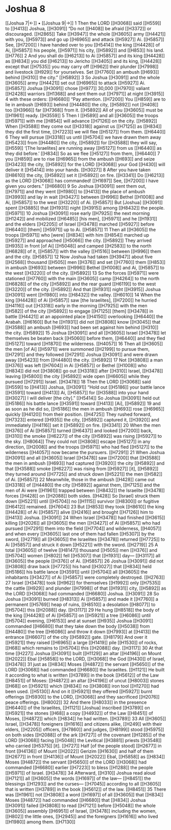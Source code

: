 # Joshua 8
[[Joshua 7|←]] • [[Joshua 9|→]]
1 Then the LORD [[H3068]] said [[H559]] to [[H413]] Joshua, [[H3091]] “Do not [[H408]] be afraid [[H3372]] or discouraged. [[H2865]] Take [[H3947]] the whole [[H3605]] army [[H4421]] with you, [[H5973]] and go up [[H6965]] and attack [[H5927]] Ai. [[H5857]] See, [[H7200]] I have handed over to you [[H5414]] the king [[H4428]] of Ai, [[H5857]] his people, [[H5971]] his city, [[H5892]] and [[H853]] his land. [[H776]] 
2 And you shall do [[H6213]] to Ai [[H5857]] and its king [[H4428]] as [[H834]] you did [[H6213]] to Jericho [[H3405]] and its king, [[H4428]] except that [[H7535]] you may carry off [[H962]] their plunder [[H7998]] and livestock [[H929]] for yourselves.  Set [[H7760]] an ambush [[H693]] behind [[H310]] the city.” [[H5892]] 
3 So Joshua [[H3091]] and the whole [[H3605]] army [[H4421]] set out [[H6965]] to attack [[H5927]] Ai. [[H5857]] Joshua [[H3091]] chose [[H977]] 30,000 [[H7970]] valiant [[H2428]] warriors [[H1368]] and sent them out [[H7971]] at night [[H3915]] 
4 with these orders: [[H6680]] “Pay attention. [[H7200]] You [[H859]] are to lie in ambush [[H693]] behind [[H4480]] the city, [[H5892]] not [[H408]] too [[H3966]] far [[H7368]] from it. [[H5892]] All of you [[H3605]] must be [[H1961]] ready. [[H3559]] 
5 Then I [[H589]] and all [[H3605]] the troops [[H5971]] with me [[H854]] will advance [[H7126]] on the city. [[H5892]] When [[H3588]] they come out [[H3318]] against us [[H7125]] as [[H834]] they did the first time, [[H7223]] we will flee [[H5127]] from them. [[H6440]] 
6 They will pursue [[H3318]] us until [[H5704]] we have drawn them away [[H5423]] from [[H4480]] the city, [[H5892]] for [[H3588]] they will say, [[H559]] ‘[The Israelites] are running away [[H5127]] from us [[H6440]] as they did before.’ [[H834]] So as we flee [[H5127]] from them, [[H6440]] 
7 you [[H859]] are to rise [[H6965]] from the ambush [[H693]] and seize [[H3423]] the city, [[H5892]] for the LORD [[H3068]] your God [[H430]] will deliver it [[H5414]] into your hands. [[H3027]] 
8 After you have taken [[H8610]] the city, [[H5892]] set it [[H5892]] on fire. [[H3341]] Do [[H6213]] as the LORD [[H3068]] has commanded! [[H1697]] See, [[H7200]] I have given you orders.” [[H6680]] 
9 So Joshua [[H3091]] sent them out, [[H7971]] and they went [[H1980]] to [[H413]] the place of ambush [[H3993]] and lay in wait [[H3427]] between [[H996]] Bethel [[H1008]] and Ai, [[H5857]] to the west [[H3220]] of Ai. [[H5857]] But [Joshua] [[H3091]] spent [[H3885]] that [[H1931]] night [[H3915]] among [[H8432]] the people. [[H5971]] 
10 Joshua [[H3091]] rose early [[H7925]] the next morning [[H1242]] and mobilized [[H6485]] [his men], [[H5971]] and he [[H1931]] and the elders [[H2205]] of Israel [[H3478]] marched [[H5927]] before [[H6440]] [them] [[H5971]] up to Ai. [[H5857]] 
11 Then all [[H3605]] the troops [[H5971]] who [were] [[H834]] with him [[H854]] marched up [[H5927]] and approached [[H5066]] the city. [[H5892]] They arrived [[H935]] in front [of Ai] [[H5048]] and camped [[H2583]] to the north [[H6828]] of it, [[H5857]] with the valley [[H1516]] between [[H996]] them and the city. [[H5857]] 
12 Now Joshua had taken [[H3947]] about five [[H2568]] thousand [[H505]] men [[H376]] and set [[H7760]] them [[H853]] in ambush [[H693]] between [[H996]] Bethel [[H1008]] and Ai, [[H5857]] to the west [[H3220]] of the city. [[H5892]] 
13 So the forces [[H5971]] were stationed [[H7760]] with the main [[H3605]] camp [[H4264]] to the north [[H6828]] of the city [[H5892]] and the rear guard [[H6119]] to the west [[H3220]] of the city. [[H5892]] And that [[H1931]] night [[H3915]] Joshua [[H3091]] went [[H1980]] into [[H8432]] the valley. [[H6010]] 
14 When the king [[H4428]] of Ai [[H5857]] saw [the Israelites], [[H7200]] he hurried [[H4116]] out [[H3318]] early in the morning [[H7925]] with the men [[H582]] of the city [[H5892]] to engage [[H7125]] [them] [[H3478]] in battle [[H4421]] at an appointed place [[H4150]] overlooking [[H6440]] the Arabah. [[H6160]] But he [[H1931]] did not [[H3808]] know [[H3045]] that [[H3588]] an ambush [[H693]] had been set against him  behind [[H310]] the city. [[H5892]] 
15 Joshua [[H3091]] and all [[H3605]] Israel [[H3478]] let themselves be beaten back [[H5060]] before them, [[H6440]] and they fled [[H5127]] toward [[H1870]] the wilderness. [[H4057]] 
16 Then all [[H3605]] the men [of Ai] [[H5971]] were summoned [[H2199]] to pursue them, [[H7291]] and they followed [[H7291]] Joshua [[H3091]] and were drawn away [[H5423]] from [[H4480]] the city. [[H5892]] 
17 Not [[H3808]] a man [[H376]] was left [[H7604]] in Ai [[H5857]] or Bethel [[H1008]] who [[H834]] did not [[H3808]] go out [[H3318]] after [[H310]] Israel, [[H3478]] leaving [[H5800]] the city [[H5892]] wide open [[H6605]] while they pursued [[H7291]] Israel. [[H3478]] 
18 Then the LORD [[H3068]] said [[H559]] to [[H413]] Joshua, [[H3091]] “Hold out [[H5186]] your battle lance [[H3591]] toward [[H413]] Ai, [[H5857]] for [[H3588]] into your hand [[H3027]] I will deliver [the city].” [[H5414]] So Joshua [[H3091]] held out [[H5186]] his battle lance [[H3591]] toward [[H413]] [Ai], [[H5892]] 
19 and as soon as he did so, [[H5186]] the men in ambush [[H693]] rose [[H6965]] quickly [[H4120]] from their position. [[H4725]] They rushed forward, [[H7323]] entered [[H935]] the city, [[H5892]] captured it, [[H3920]] and immediately [[H4116]] set it [[H5892]] on fire. [[H3341]] 
20 When the men [[H376]] of Ai [[H5857]] turned [[H6437]] and looked [[H7200]] back, [[H310]] the smoke [[H6227]] of the city [[H5892]] was rising [[H5927]] to the sky. [[H8064]] They could not [[H3808]] escape [[H5127]] in any direction, [[H2008]] and the troops [[H5971]] who had fled [[H5127]] to the wilderness [[H4057]] now became the pursuers. [[H7291]] 
21 When Joshua [[H3091]] and all [[H3605]] Israel [[H3478]] saw [[H7200]] that [[H3588]] the men in ambush [[H693]] had captured [[H3920]] the city [[H5892]] and that [[H3588]] smoke [[H6227]] was rising from [[H5927]] [it], [[H5892]] they turned around [[H7725]] and struck down [[H5221]] the men [[H582]] of Ai. [[H5857]] 
22 Meanwhile, those in the ambush [[H428]] came out [[H3318]] of [[H4480]] the city [[H5892]] against them, [[H7125]] and the men of Ai were [[H1961]] trapped between [[H8432]] the Israelite [[H3478]] forces [[H428]] on [[H2088]] both sides. [[H428]] So [Israel] struck them down [[H5221]] until [[H5704]] no [[H1115]] survivor [[H8300]] or fugitive [[H6412]] remained. [[H7604]] 
23 But [[H853]] they took [[H8610]] the king [[H4428]] of Ai [[H5857]] alive [[H2416]] and brought [[H7126]] him to [[H413]] Joshua. [[H3091]] 
24 When Israel [[H3478]] had finished [[H3615]] killing [[H2026]] all [[H3605]] the men [[H3427]] of Ai [[H5857]] who had pursued [[H7291]] them  into the field [[H7704]] and wilderness, [[H4057]] and when every [[H3605]] last one of them had fallen [[H5307]] by the sword, [[H2719]] all [[H3605]] the Israelites [[H3478]] returned [[H7725]] to Ai [[H5857]] and struck it down [[H5221]] with the sword. [[H2719]] 
25 A total [[H3605]] of twelve [[H8147]] thousand [[H505]] men [[H376]] and [[H5704]] women [[H802]] fell [[H5307]] that [[H1931]] day— [[H3117]] all [[H3605]] the people [[H376]] of Ai. [[H5857]] 
26 Joshua [[H3091]] did not [[H3808]] draw back [[H7725]] his hand [[H3027]] that [[H834]] held [[H5186]] his battle lance [[H3591]] until [[H5704]] all [[H3605]] the inhabitants [[H3427]] of Ai [[H5857]] were completely destroyed. [[H2763]] 
27 Israel [[H3478]] took [[H962]] for themselves [[H1992]] only [[H7535]] the cattle [[H929]] and plunder [[H7998]] of that [[H1931]] city, [[H5892]] as the LORD [[H3068]] had commanded [[H6680]] Joshua. [[H3091]] 
28 So Joshua [[H3091]] burned [[H8313]] Ai [[H5857]] and made it [[H7760]] a permanent [[H5769]] heap of ruins, [[H8510]] a desolation [[H8077]] to [[H5704]] this [[H2088]] day. [[H3117]] 
29 He hung [[H8518]] the body of the king [[H4428]] of Ai [[H5857]] on [[H5921]] a tree [[H6086]] until [[H5704]] evening, [[H6153]] and at sunset [[H935]] Joshua [[H3091]] commanded [[H6680]] that they take down the body [[H5038]] from [[H4480]] the tree [[H6086]] and throw it down [[H7993]] at [[H413]] the entrance [[H6607]] of the city [[H5892]] gate. [[H8179]] And over it [[H5921]] they raised [[H6965]] a large [[H1419]] pile [[H1530]] of rocks, [[H68]] which remains to [[H5704]] this [[H2088]] day. [[H3117]] 
30 At that time [[H227]] Joshua [[H3091]] built [[H1129]] an altar [[H4196]] on Mount [[H2022]] Ebal [[H5858]] to the LORD, [[H3068]] the God [[H430]] of Israel, [[H3478]] 
31 just as [[H834]] Moses [[H4872]] the servant [[H5650]] of the LORD [[H3068]] had commanded [[H6680]] the Israelites. [[H1121]] He built it according to what is written [[H3789]] in the book [[H5612]] of the Law [[H8451]] of Moses: [[H4872]] an altar [[H4196]] of uncut [[H8003]] stones [[H68]] on [[H5921]] which [[H834]] no [[H3808]] iron tool [[H1270]] had been used. [[H5130]] And on it [[H5921]] they offered [[H5927]] burnt offerings [[H5930]] to the LORD, [[H3068]] and they sacrificed [[H2076]] peace offerings. [[H8002]] 
32 And there [[H8033]] in the presence [[H6440]] of the Israelites, [[H1121]] [Joshua] inscribed [[H3789]] on [[H5921]] the stones [[H68]] a copy [[H4932]] of the Law [[H8451]] of Moses, [[H4872]] which [[H834]] he had written. [[H3789]] 
33 All [[H3605]] Israel, [[H3478]] foreigners [[H1616]] and citizens alike, [[H249]] with their elders, [[H2205]] officers, [[H7860]] and judges, [[H8199]] stood [[H5975]] on both sides [[H2088]] of the ark [[H727]] of the covenant [[H1285]] of the LORD [[H3068]] facing [[H5048]] the Levitical [[H3881]] priests [[H3548]] who carried [[H5375]] [it]. [[H727]] Half [of the people stood] [[H2677]] in front [[H4136]] of Mount [[H2022]] Gerizim [[H1630]] and half of them [[H2677]] in front [[H4136]] of Mount [[H2022]] Ebal, [[H5858]] as [[H834]] Moses [[H4872]] the servant [[H5650]] of the LORD [[H3068]] had commanded [[H6680]] earlier [[H7223]] to bless [[H1288]] the people [[H5971]] of Israel. [[H3478]] 
34 Afterward, [[H310]] Joshua read aloud [[H7121]] all [[H3605]] the words [[H1697]] of the law— [[H8451]] the blessings [[H1293]] and the curses— [[H7045]] according to all [[H3605]] that is written [[H3789]] in the book [[H5612]] of the law. [[H8451]] 
35 There was [[H1961]] not [[H3808]] a word [[H1697]] of all [[H3605]] that [[H834]] Moses [[H4872]] had commanded [[H6680]] that [[H834]] Joshua [[H3091]] failed [[H3808]] to read [[H7121]] before [[H5048]] the whole [[H3605]] assembly [[H6951]] of Israel, [[H3478]] including the women, [[H802]] the little ones, [[H2945]] and the foreigners [[H1616]] who lived [[H1980]] among them. [[H7130]] 
